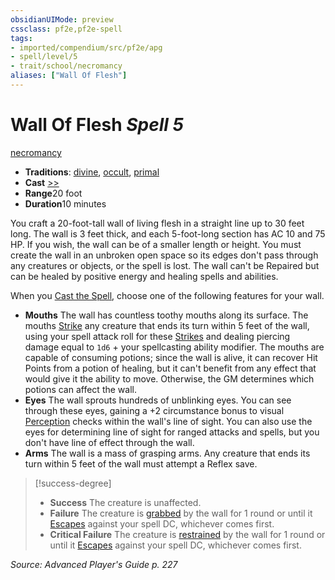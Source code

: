```yaml
---
obsidianUIMode: preview
cssclass: pf2e,pf2e-spell
tags:
- imported/compendium/src/pf2e/apg
- spell/level/5
- trait/school/necromancy
aliases: ["Wall Of Flesh"]
---
```

# Wall Of Flesh *Spell 5*   
[necromancy](necromancy.md)  

- **Traditions**: [divine](divine.md), [occult](occult.md), [primal](primal.md)
- **Cast** [>>](chapter-9-playing-the-game.md#Actions "Two-Action") 
- **Range**20 foot
- **Duration**10 minutes

You craft a 20-foot-tall wall of living flesh in a straight line up to 30 feet long. The wall is 3 feet thick, and each 5-foot-long section has AC 10 and 75 HP. If you wish, the wall can be of a smaller length or height. You must create the wall in an unbroken open space so its edges don't pass through any creatures or objects, or the spell is lost. The wall can't be Repaired but can be healed by positive energy and healing spells and abilities.

When you [Cast the Spell](cast-a-spell.md), choose one of the following features for your wall.

- **Mouths** The wall has countless toothy mouths along its surface. The mouths [Strike](strike.md) any creature that ends its turn within 5 feet of the wall, using your spell attack roll for these [Strikes](strike.md) and dealing piercing damage equal to `1d6` + your spellcasting ability modifier. The mouths are capable of consuming potions; since the wall is alive, it can recover Hit Points from a potion of healing, but it can't benefit from any effect that would give it the ability to move. Otherwise, the GM determines which potions can affect the wall.
- **Eyes** The wall sprouts hundreds of unblinking eyes. You can see through these eyes, gaining a +2 circumstance bonus to visual [Perception](../skills.md#Perception) checks within the wall's line of sight. You can also use the eyes for determining line of sight for ranged attacks and spells, but you don't have line of effect through the wall.
- **Arms** The wall is a mass of grasping arms. Any creature that ends its turn within 5 feet of the wall must attempt a Reflex save.

> [!success-degree] 
> - **Success** The creature is unaffected.
> - **Failure** The creature is [grabbed](conditions.md#Grabbed) by the wall for 1 round or until it [Escapes](escape.md) against your spell DC, whichever comes first.
> - **Critical Failure** The creature is [restrained](conditions.md#Restrained) by the wall for 1 round or until it [Escapes](escape.md) against your spell DC, whichever comes first.

*Source: Advanced Player's Guide p. 227*